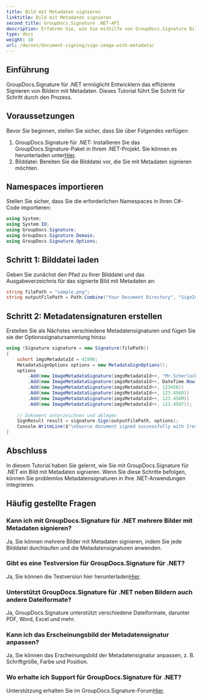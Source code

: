 ```yaml
---
title: Bild mit Metadaten signieren
linktitle: Bild mit Metadaten signieren
second_title: GroupDocs.Signature .NET-API
description: Erfahren Sie, wie Sie mithilfe von GroupDocs.Signature Bilder mit Metadaten in .NET signieren. Einfache, effiziente und anpassbare Metadaten-Signaturlösung.
type: docs
weight: 10
url: /de/net/document-signing/sign-image-with-metadata/
---
```

## Einführung
GroupDocs.Signature für .NET ermöglicht Entwicklern das effiziente Signieren von Bildern mit Metadaten. Dieses Tutorial führt Sie Schritt für Schritt durch den Prozess.
## Voraussetzungen
Bevor Sie beginnen, stellen Sie sicher, dass Sie über Folgendes verfügen:
1. GroupDocs.Signature für .NET: Installieren Sie das GroupDocs.Signature-Paket in Ihrem .NET-Projekt. Sie können es herunterladen unter[Hier](https://releases.groupdocs.com/signature/net/).   
2. Bilddatei: Bereiten Sie die Bilddatei vor, die Sie mit Metadaten signieren möchten.

## Namespaces importieren
Stellen Sie sicher, dass Sie die erforderlichen Namespaces in Ihren C#-Code importieren:
```csharp
using System;
using System.IO;
using GroupDocs.Signature;
using GroupDocs.Signature.Domain;
using GroupDocs.Signature.Options;
```
## Schritt 1: Bilddatei laden
Geben Sie zunächst den Pfad zu Ihrer Bilddatei und das Ausgabeverzeichnis für das signierte Bild mit Metadaten an:
```csharp
string filePath = "sample.png";            
string outputFilePath = Path.Combine("Your Document Directory", "SignImageWithMetadata", "SignedWithMetadata.png");
```
## Schritt 2: Metadatensignaturen erstellen
Erstellen Sie als Nächstes verschiedene Metadatensignaturen und fügen Sie sie der Optionssignatursammlung hinzu:
```csharp
using (Signature signature = new Signature(filePath))
{
    ushort imgsMetadataId = 41996;
    MetadataSignOptions options = new MetadataSignOptions();
    options
        .Add(new ImageMetadataSignature(imgsMetadataId++, "Mr.Scherlock Holmes")) // String-Wert
        .Add(new ImageMetadataSignature(imgsMetadataId++, DateTime.Now))          // Datum-Uhrzeit-Wert
        .Add(new ImageMetadataSignature(imgsMetadataId++, 123456))                // Integer Wert
        .Add(new ImageMetadataSignature(imgsMetadataId++, 123.456D))              // Doppelter Wert
        .Add(new ImageMetadataSignature(imgsMetadataId++, 123.456M))              // Dezimalwert
        .Add(new ImageMetadataSignature(imgsMetadataId++, 123.456F));             // Float-Wert
    
    // Dokument unterzeichnen und ablegen
    SignResult result = signature.Sign(outputFilePath, options);
    Console.WriteLine($"\nSource document signed successfully with {result.Succeeded.Count} signature(s).\nFile saved at {outputFilePath}.");
}
```

## Abschluss
In diesem Tutorial haben Sie gelernt, wie Sie mit GroupDocs.Signature für .NET ein Bild mit Metadaten signieren. Wenn Sie diese Schritte befolgen, können Sie problemlos Metadatensignaturen in Ihre .NET-Anwendungen integrieren.

## Häufig gestellte Fragen
### Kann ich mit GroupDocs.Signature für .NET mehrere Bilder mit Metadaten signieren?
Ja, Sie können mehrere Bilder mit Metadaten signieren, indem Sie jede Bilddatei durchlaufen und die Metadatensignaturen anwenden.
### Gibt es eine Testversion für GroupDocs.Signature für .NET?
 Ja, Sie können die Testversion hier herunterladen[Hier](https://releases.groupdocs.com/).
### Unterstützt GroupDocs.Signature für .NET neben Bildern auch andere Dateiformate?
Ja, GroupDocs.Signature unterstützt verschiedene Dateiformate, darunter PDF, Word, Excel und mehr.
### Kann ich das Erscheinungsbild der Metadatensignatur anpassen?
Ja, Sie können das Erscheinungsbild der Metadatensignatur anpassen, z. B. Schriftgröße, Farbe und Position.
### Wo erhalte ich Support für GroupDocs.Signature für .NET?
 Unterstützung erhalten Sie im GroupDocs.Signature-Forum[Hier](https://forum.groupdocs.com/c/signature/13).